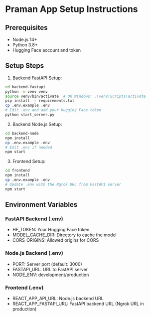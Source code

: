 # Praman App Setup Instructions

## Prerequisites
- Node.js 14+
- Python 3.8+
- Hugging Face account and token

## Setup Steps

1. Backend FastAPI Setup:
```bash
cd backend-fastapi
python -m venv venv
source venv/bin/activate  # On Windows: .\venv\Scripts\activate
pip install -r requirements.txt
cp .env.example .env
# Edit .env and add your Hugging Face token
python start_server.py
```

2. Backend Node.js Setup:
```bash
cd backend-node
npm install
cp .env.example .env
# Edit .env if needed
npm start
```

3. Frontend Setup:
```bash
cd frontend
npm install
cp .env.example .env
# Update .env with the Ngrok URL from FastAPI server
npm start
```

## Environment Variables

### FastAPI Backend (.env)
- HF_TOKEN: Your Hugging Face token
- MODEL_CACHE_DIR: Directory to cache the model
- CORS_ORIGINS: Allowed origins for CORS

### Node.js Backend (.env)
- PORT: Server port (default: 3000)
- FASTAPI_URL: URL to FastAPI server
- NODE_ENV: development/production

### Frontend (.env)
- REACT_APP_API_URL: Node.js backend URL
- REACT_APP_FASTAPI_URL: FastAPI backend URL (Ngrok URL in production) 